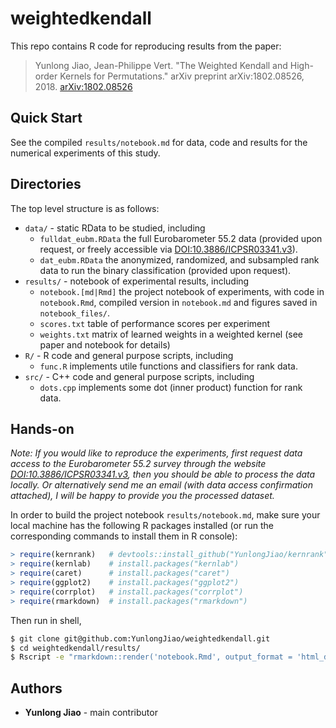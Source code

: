 # weightedkendall

This repo contains R code for reproducing results from the paper:

> Yunlong Jiao, Jean-Philippe Vert. "The Weighted Kendall and High-order Kernels for Permutations." arXiv preprint arXiv:1802.08526, 2018. [arXiv:1802.08526](https://arxiv.org/abs/1802.08526)

## Quick Start

See the compiled `results/notebook.md` for data, code and results for the numerical experiments of this study.

## Directories

The top level structure is as follows:

* `data/` - static RData to be studied, including
  - `fulldat_eubm.RData` the full Eurobarometer 55.2 data (provided upon request, or freely accessible via [DOI:10.3886/ICPSR03341.v3](https://doi.org/10.3886/ICPSR03341.v3)).
  - `dat_eubm.RData` the anonymized, randomized, and subsampled rank data to run the binary classification (provided upon request).
* `results/` - notebook of experimental results, including
  - `notebook.[md|Rmd]` the project notebook of experiments, with code in `notebook.Rmd`, compiled version in `notebook.md` and figures saved in `notebook_files/`.
  - `scores.txt` table of performance scores per experiment
  - `weights.txt` matrix of learned weights in a weighted kernel (see paper and notebook for details)
* `R/` - R code and general purpose scripts, including
  - `func.R` implements utile functions and classifiers for rank data.
* `src/` - C++ code and general purpose scripts, including
  - `dots.cpp` implements some dot (inner product) function for rank data.

## Hands-on

_Note: If you would like to reproduce the experiments, first request data access to the Eurobarometer 55.2 survey through the website [DOI:10.3886/ICPSR03341.v3](https://doi.org/10.3886/ICPSR03341.v3), then you should be able to process the data locally. Or alternatively send me an email (with data access confirmation attached), I will be happy to provide you the processed dataset._

In order to build the project notebook `results/notebook.md`, make sure your local machine has the following R packages installed (or run the corresponding commands to install them in R console):

```r
> require(kernrank)   # devtools::install_github("YunlongJiao/kernrank")
> require(kernlab)    # install.packages("kernlab")
> require(caret)      # install.packages("caret")
> require(ggplot2)    # install.packages("ggplot2")
> require(corrplot)   # install.packages("corrplot")
> require(rmarkdown)  # install.packages("rmarkdown")
```

Then run in shell,

```sh
$ git clone git@github.com:YunlongJiao/weightedkendall.git
$ cd weightedkendall/results/
$ Rscript -e "rmarkdown::render('notebook.Rmd', output_format = 'html_document')"
```

## Authors

* **Yunlong Jiao** - main contributor
